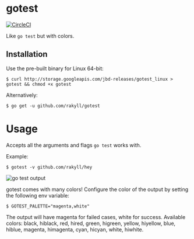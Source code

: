 # gotest

[![CircleCI](https://circleci.com/gh/rakyll/gotest.svg?style=svg)](https://circleci.com/gh/rakyll/gotest)

Like `go test` but with colors.

## Installation

Use the pre-built binary for Linux 64-bit:

```
$ curl http://storage.googleapis.com/jbd-releases/gotest_linux > gotest && chmod +x gotest
```

Alternatively:

```
$ go get -u github.com/rakyll/gotest
```

# Usage

Accepts all the arguments and flags `go test` works with.

Example:

```
$ gotest -v github.com/rakyll/hey
```
![go test output](https://i.imgur.com/udjWuZx.gif)

gotest comes with many colors! Configure the color of the output by setting the following env variable:

```
$ GOTEST_PALETTE="magenta,white"
```

The output will have magenta for failed cases, white for success.
Available colors: black, hiblack, red, hired, green, higreen, yellow, hiyellow, blue, hiblue, magenta, himagenta, cyan, hicyan, white, hiwhite.
